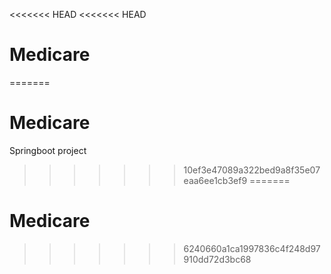 <<<<<<< HEAD
<<<<<<< HEAD
# Medicare
=======
# Medicare
Springboot project
>>>>>>> 10ef3e47089a322bed9a8f35e07eaa6ee1cb3ef9
=======
# Medicare
>>>>>>> 6240660a1ca1997836c4f248d97910dd72d3bc68
